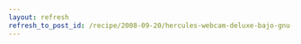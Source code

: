 ```yaml
---
layout: refresh
refresh_to_post_id: /recipe/2008-09-20/hercules-webcam-deluxe-bajo-gnu-linux.html
---
```

